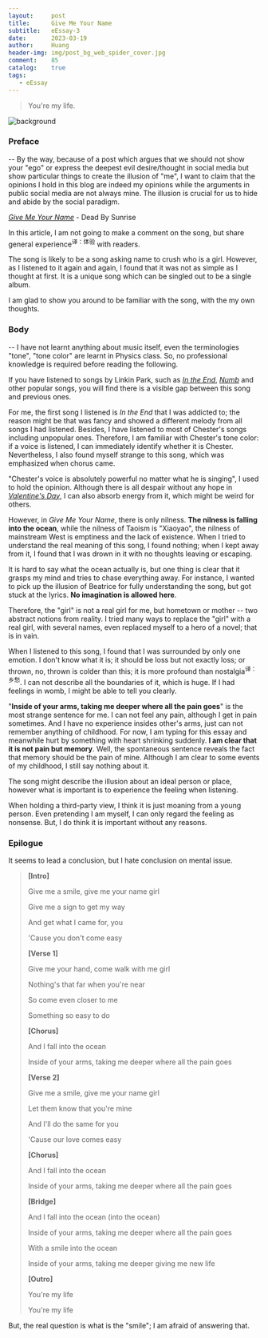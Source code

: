 ```yaml
---
layout:     post
title:      Give Me Your Name
subtitle:   eEssay-3
date:       2023-03-19
author:     Huang
header-img: img/post_bg_web_spider_cover.jpg
comment:    85
catalog:    true
tags:
   - eEssay
---
```


> You're my life.

![background](https://huang-feiyu.github.io/img/post_bg_web_spider_cover.jpg)

### Preface

\-- By the way, because of a post which argues that we should not show your "ego" or express the deepest evil desire/thought in social media but show particular things to create the illusion of "me", I want to claim that the opinions I hold in this blog are indeed my opinions while the arguments in public social media are not always mine. The illusion is crucial for us to hide and abide by the social paradigm.

*[Give Me Your Name](https://www.youtube.com/watch?v=vbYg60mdEDI&ab_channel=MusicForLife5)* - Dead By Sunrise

In this article, I am not going to make a comment on the song, but share general experience<sup>译：体验</sup> with readers.

The song is likely to be a song asking name to crush who is a girl. However, as I listened to it again and again, I found that it was not as simple as I thought at first. It is a unique song which can be singled out to be a single album.

I am glad to show you around to be familiar with the song, with the my own thoughts.

### Body

\-- I have not learnt anything about music itself, even the terminologies "tone", "tone color" are learnt in Physics class. So, no professional knowledge is required before reading the following.

If you have listened to songs by Linkin Park, such as [*In the End*](https://www.youtube.com/watch?v=eVTXPUF4Oz4&ab_channel=LinkinPark), [*Numb*](https://www.youtube.com/watch?v=kXYiU_JCYtU) and other popular songs, you will find there is a visible gap between this song and previous ones.

For me, the first song I listened is *In the End* that I was addicted to; the reason might be that was fancy and showed a different melody from all songs I had listened. Besides, I have listened to most of Chester's songs including unpopular ones. Therefore, I am familiar with Chester's tone color: if a voice is listened, I can immediately identify whether it is Chester. Nevertheless, I also found myself strange to this song, which was emphasized when chorus came.

"Chester's voice is absolutely powerful no matter what he is singing", I used to hold the opinion. Although there is all despair without any hope in [*Valentine's Day*](https://xn--29s704loyd.com/2021/12/28/Valentines-Day/), I can also absorb energy from it, which might be weird for others.

However, in *Give Me Your Name*, there is only nilness. **The nilness is falling into the ocean**, while the nilness of Taoism is "Xiaoyao", the nilness of mainstream West is emptiness and the lack of existence. When I tried to understand the real meaning of this song, I found nothing; when I kept away from it, I found that I was drown in it with no thoughts leaving or escaping.

It is hard to say what the ocean actually is, but one thing is clear that it grasps my mind and tries to chase everything away. For instance, I wanted to pick up the illusion of Beatrice for fully understanding the song, but got stuck at the lyrics. **No imagination is allowed here**.

Therefore, the "girl" is not a real girl for me, but hometown or mother -- two abstract notions from reality. I tried many ways to replace the "girl" with a real girl, with several names, even replaced myself to a hero of a novel; that is in vain.

When I listened to this song, I found that I was surrounded by only one emotion. I don't know what it is; it should be loss but not exactly loss; or thrown, no, thrown is colder than this; it is more profound than nostalgia<sup>译：乡愁</sup>. I can not describe all the boundaries of it, which is huge. If I had feelings in womb, I might be able to tell you clearly.

"**Inside of your arms, taking me deeper where all the pain goes**" is the most strange sentence for me. I can not feel any pain, although I get in pain sometimes. And I have no experience insides other's arms, just can not remember anything of childhood. For now, I am typing for this essay and meanwhile hurt by something with heart shrinking suddenly. **I am clear that it is not pain but memory**. Well, the spontaneous sentence reveals the fact that memory should be the pain of mine. Although I am clear to some events of my childhood, I still say nothing about it.

The song might describe the illusion about an ideal person or place, however what is important is to experience the feeling when listening.

When holding a third-party view, I think it is just moaning from a young person. Even pretending I am myself, I can only regard the feeling as nonsense. But, I do think it is important without any reasons.

### Epilogue

It seems to lead a conclusion, but I hate conclusion on mental issue.

> **[Intro]**
>
> Give me a smile, give me your name girl
>
> Give me a sign to get my way
>
> And get what I came for, you
>
> 'Cause you don't come easy
>
>
>
> **[Verse 1]**
>
>
> Give me your hand, come walk with me girl
>
> Nothing's that far when you're near
>
> So come even closer to me
>
> Something so easy to do
>
>
>
> **[Chorus]**
>
> And I fall into the ocean
>
> Inside of your arms, taking me deeper where all the pain goes
>
>
>
> **[Verse 2]**
>
> Give me a smile, give me your name girl
>
> Let them know that you're mine
>
> And I'll do the same for you
>
> 'Cause our love comes easy
>
>
>
> **[Chorus]**
>
> And I fall into the ocean
>
> Inside of your arms, taking me deeper where all the pain goes
>
>
>
> **[Bridge]**
>
> And I fall into the ocean (into the ocean)
>
> Inside of your arms, taking me deeper where all the pain goes
>
> With a smile into the ocean
>
> Inside of your arms, taking me deeper giving me new life
>
>
>
> **[Outro]**
>
> You're my life
>
> You're my life

But, the real question is what is the "smile"; I am afraid of answering that.
